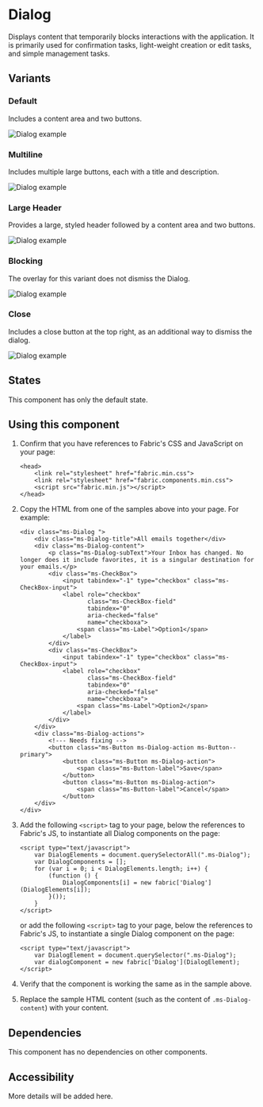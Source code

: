 # Dialog
Displays content that temporarily blocks interactions with the application. It is primarily used for confirmation tasks, light-weight creation or edit tasks, and simple management tasks.

## Variants

### Default
Includes a content area and two buttons.




![Dialog example](https://raw.githubusercontent.com/OfficeDev/office-ui-fabric-js/master/ghdocs/component_images/Dialog-default.png)


### Multiline
Includes multiple large buttons, each with a title and description.



![Dialog example](https://raw.githubusercontent.com/OfficeDev/office-ui-fabric-js/master/ghdocs/component_images/Dialog-multiline.png)


### Large Header
Provides a large, styled header followed by a content area and two buttons.



![Dialog example](https://raw.githubusercontent.com/OfficeDev/office-ui-fabric-js/master/ghdocs/component_images/Dialog-largeheader.png)


### Blocking
The overlay for this variant does not dismiss the Dialog.



![Dialog example](https://raw.githubusercontent.com/OfficeDev/office-ui-fabric-js/master/ghdocs/component_images/Dialog-blocking.png)


### Close
Includes a close button at the top right, as an additional way to dismiss the dialog.



![Dialog example](https://raw.githubusercontent.com/OfficeDev/office-ui-fabric-js/master/ghdocs/component_images/Dialog-close.png)


## States
This component has only the default state.

## Using this component
1. Confirm that you have references to Fabric's CSS and JavaScript on your page:

	```
    <head>
        <link rel="stylesheet" href="fabric.min.css">
        <link rel="stylesheet" href="fabric.components.min.css">
        <script src="fabric.min.js"></script>
    </head>
	```

2. Copy the HTML from one of the samples above into your page. For example:

	```
    <div class="ms-Dialog ">
        <div class="ms-Dialog-title">All emails together</div>
        <div class="ms-Dialog-content">
            <p class="ms-Dialog-subText">Your Inbox has changed. No longer does it include favorites, it is a singular destination for your emails.</p>
            <div class="ms-CheckBox">
                <input tabindex="-1" type="checkbox" class="ms-CheckBox-input">
                <label role="checkbox"
                       class="ms-CheckBox-field"
                       tabindex="0"
                       aria-checked="false"
                       name="checkboxa">
                    <span class="ms-Label">Option1</span>
                </label>
            </div>
            <div class="ms-CheckBox">
                <input tabindex="-1" type="checkbox" class="ms-CheckBox-input">
                <label role="checkbox"
                       class="ms-CheckBox-field"
                       tabindex="0"
                       aria-checked="false"
                       name="checkboxa">
                    <span class="ms-Label">Option2</span>
                </label>
            </div>
        </div>
        <div class="ms-Dialog-actions">
            <!--- Needs fixing -->
            <button class="ms-Button ms-Dialog-action ms-Button--primary">
                <button class="ms-Button ms-Dialog-action">
                    <span class="ms-Button-label">Save</span>
                </button>
                <button class="ms-Button ms-Dialog-action">
                    <span class="ms-Button-label">Cancel</span>
                </button>
        </div>
    </div>
	```

3. Add the following `<script>` tag to your page, below the references to Fabric's JS, to instantiate all Dialog components on the page:

	```
    <script type="text/javascript">
        var DialogElements = document.querySelectorAll(".ms-Dialog");
        var DialogComponents = [];
        for (var i = 0; i < DialogElements.length; i++) {
            (function () {
                DialogComponents[i] = new fabric['Dialog'](DialogElements[i]);
            }());
        }
    </script>
	```

	or add the following `<script>` tag to your page, below the references to Fabric's JS, to instantiate a single Dialog component on the page:

	```
    <script type="text/javascript">
        var DialogElement = document.querySelector(".ms-Dialog");
        var dialogComponent = new fabric['Dialog'](DialogElement);
    </script>
	```

4. Verify that the component is working the same as in the sample above.
5. Replace the sample HTML content (such as the content of `.ms-Dialog-content`) with your content.

## Dependencies
This component has no dependencies on other components.

## Accessibility
More details will be added here.